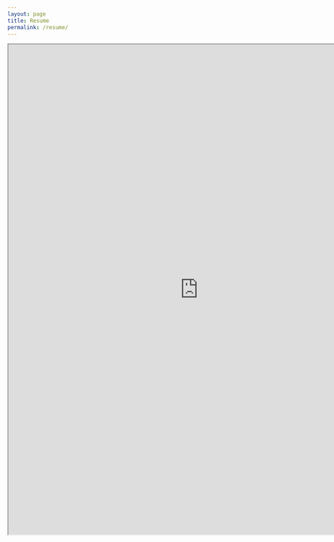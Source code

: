 ```yaml
---
layout: page
title: Resume
permalink: /resume/
---
```



<iframe src= "https://www.docdroid.net/kJ5eNvJ/mcelligott-resume.pdf" height="1100px" width="850px"> </iframe>
